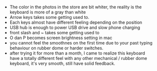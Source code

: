 - The color in the photos in the store are bit whiter, the reality is the keyboard is more of a gray than white
- Arrow keys takes some getting used to.
- Each keys almost have different feeling depending on the position
- USB hub is enough to power USB drive and slow phone charging
- front slash and ~ takes some getting used to
- O dan P becomes screen brightness setting in mac
- you cannot feel the smoothnes on the first time due to your past typing behaviour on rubber dome or harder switches.
- after trying it for more than a month, I came to realize this keyboard have a totally different feel with any other mechanical / rubber dome keyboard, it's very smooth, still have solid feedback.

